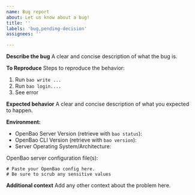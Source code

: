 ```yaml
---
name: Bug report
about: Let us know about a bug!
title: ''
labels: 'bug,pending-decision'
assignees: ''

---
```


<!-- Please reserve GitHub issues for bug reports and feature requests.

For questions, the best place to get answers is on our [mailing list](https://lists.lfedge.org/g/openbao), as they will get more visibility from experienced users than the issue tracker.

Please note: We take OpenBao's security and our users' trust very seriously. If you believe you have found a security issue in OpenBao, please responsibly disclose by contacting us at TODO: security email. Our PGP key is available at [TODO: our security page](TODO).

-->

**Describe the bug**
A clear and concise description of what the bug is.

**To Reproduce**
Steps to reproduce the behavior:
1. Run `bao write ...`
2. Run `bao login....`
3. See error

**Expected behavior**
A clear and concise description of what you expected to happen.

**Environment:**
* OpenBao Server Version (retrieve with `bao status`):
* OpenBao CLI Version (retrieve with `bao version`):
* Server Operating System/Architecture:

OpenBao server configuration file(s):

```hcl
# Paste your OpenBao config here.
# Be sure to scrub any sensitive values
```

**Additional context**
Add any other context about the problem here.
